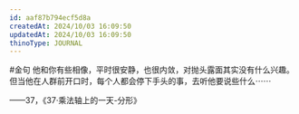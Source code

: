```yaml
---
id: aaf87b794ecf5d8a
createdAt: 2024/10/03 16:09:50
updatedAt: 2024/10/03 16:09:50
thinoType: JOURNAL
---
```

#金句 他和你有些相像，平时很安静，也很内敛，对抛头露面其实没有什么兴趣。但当他在人群前开口时，每个人都会停下手头的事，去听他要说些什么⋯⋯

——37，《37·乘法轴上的一天-分形》